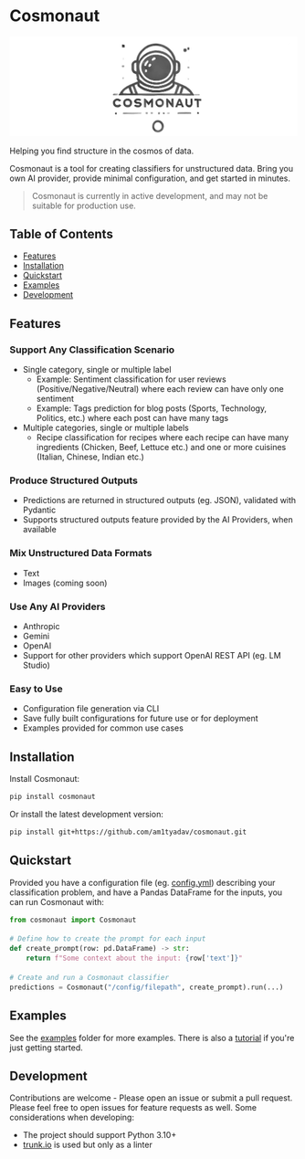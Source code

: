 # Cosmonaut

![Cosmonaut](assets/cosmonaut_header.jpg)

Helping you find structure in the cosmos of data.

Cosmonaut is a tool for creating classifiers for unstructured data. Bring you own AI provider, provide minimal configuration, and get started in minutes.

> Cosmonaut is currently in active development, and may not be suitable for production use.

## Table of Contents

- [Features](#features)
- [Installation](#installation)
- [Quickstart](#quickstart)
- [Examples](#examples)
- [Development](#development)

## Features

### Support Any Classification Scenario

- Single category, single or multiple label
  - Example: Sentiment classification for user reviews (Positive/Negative/Neutral) where each review can have only one sentiment
  - Example: Tags prediction for blog posts (Sports, Technology, Politics, etc.) where each post can have many tags
- Multiple categories, single or multiple labels
  - Recipe classification for recipes where each recipe can have many ingredients (Chicken, Beef, Lettuce etc.) and one or more cuisines (Italian, Chinese, Indian etc.)

### Produce Structured Outputs

- Predictions are returned in structured outputs (eg. JSON), validated with Pydantic
- Supports structured outputs feature provided by the AI Providers, when available

### Mix Unstructured Data Formats

- Text
- Images (coming soon)

### Use Any AI Providers

- Anthropic
- Gemini
- OpenAI
- Support for other providers which support OpenAI REST API (eg. LM Studio)

### Easy to Use

- Configuration file generation via CLI
- Save fully built configurations for future use or for deployment
- Examples provided for common use cases

## Installation

Install Cosmonaut:

```bash
pip install cosmonaut
```

Or install the latest development version:

```bash
pip install git+https://github.com/am1tyadav/cosmonaut.git
```

## Quickstart

Provided you have a configuration file (eg. [config.yml](https://github.com/am1tyadav/cosmonaut/tree/main/examples/single_label/config.yml)) describing your classification problem, and have a Pandas DataFrame for the inputs, you can run Cosmonaut with:

```python
from cosmonaut import Cosmonaut

# Define how to create the prompt for each input
def create_prompt(row: pd.DataFrame) -> str:
    return f"Some context about the input: {row['text']}"

# Create and run a Cosmonaut classifier
predictions = Cosmonaut("/config/filepath", create_prompt).run(...)
```

## Examples

See the [examples](https://github.com/am1tyadav/cosmonaut/tree/main/examples) folder for more examples. There is also a [tutorial](https://github.com/am1tyadav/cosmonaut/tree/main/examples/step_by_step.md) if you're just getting started.

## Development

Contributions are welcome - Please open an issue or submit a pull request. Please feel free to open issues for feature requests as well. Some considerations when developing:

- The project should support Python 3.10+
- [trunk.io](https://trunk.io) is used but only as a linter
